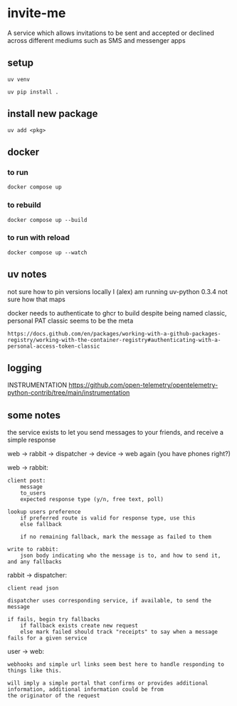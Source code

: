 # invite-me

A service which allows invitations to be sent and accepted or declined across different mediums such as SMS and
messenger apps

## setup

```
uv venv
```

```
uv pip install .
```

## install new package

```
uv add <pkg>
```

## docker

### to run

```
docker compose up
```

### to rebuild

```
docker compose up --build
```

### to run with reload

```
docker compose up --watch
```

## uv notes

not sure how to pin versions
locally I (alex) am running uv-python 0.3.4
not sure how that maps

docker needs to authenticate to ghcr to build
despite being named classic, personal PAT classic seems to be the meta

```
https://docs.github.com/en/packages/working-with-a-github-packages-registry/working-with-the-container-registry#authenticating-with-a-personal-access-token-classic
```

## logging

INSTRUMENTATION https://github.com/open-telemetry/opentelemetry-python-contrib/tree/main/instrumentation

## some notes

the service exists to let you send messages to your friends, and receive a simple response

web -> rabbit -> dispatcher -> device -> web again (you have phones right?)

web -> rabbit:

    client post:
        message
        to_users
        expected response type (y/n, free text, poll)

    lookup users preference
        if preferred route is valid for response type, use this
        else fallback

        if no remaining fallback, mark the message as failed to them

    write to rabbit:
        json body indicating who the message is to, and how to send it, and any fallbacks

rabbit -> dispatcher:

    client read json

    dispatcher uses corresponding service, if available, to send the message

    if fails, begin try fallbacks 
        if fallback exists create new request
        else mark failed should track "receipts" to say when a message fails for a given service 

user -> web:

    webhooks and simple url links seem best here to handle responding to things like this. 

    will imply a simple portal that confirms or provides additional information, additional information could be from 
    the originator of the request

